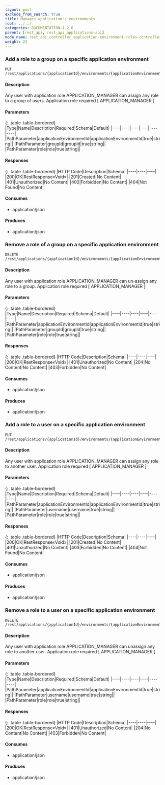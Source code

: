 ```yaml
---
layout: post
exclude_from_search: true
title: Manages application's environments
root: ../../
categories: DOCUMENTATION-1.2.0
parent: [rest_api, rest_api_applications-api]
node_name: rest_api_controller_application-environment-roles-controller
weight: 22
---
```


### Add a role to a group on a specific application environment
```
PUT /rest/applications/{applicationId}/environments/{applicationEnvironmentId}/roles/groups/{groupId}/{role}
```

#### Description

Any user with application role APPLICATION_MANAGER can assign any role to a group of users. Application role required [ APPLICATION_MANAGER ]

#### Parameters

{: .table .table-bordered}
|Type|Name|Description|Required|Schema|Default|
|----|----|----|----|----|----|
|PathParameter|applicationEnvironmentId|applicationEnvironmentId|true|string||
|PathParameter|groupId|groupId|true|string||
|PathParameter|role|role|true|string||


#### Responses

{: .table .table-bordered}
|HTTP Code|Description|Schema|
|----|----|----|
|200|OK|RestResponse«Void»|
|201|Created|No Content|
|401|Unauthorized|No Content|
|403|Forbidden|No Content|
|404|Not Found|No Content|


#### Consumes

* application/json

#### Produces

* application/json

### Remove a role of a group on a specific application environment
```
DELETE /rest/applications/{applicationId}/environments/{applicationEnvironmentId}/roles/groups/{groupId}/{role}
```

#### Description

Any user with application role APPLICATION_MANAGER can un-assign any role to a group. Application role required [ APPLICATION_MANAGER ]

#### Parameters

{: .table .table-bordered}
|Type|Name|Description|Required|Schema|Default|
|----|----|----|----|----|----|
|PathParameter|applicationEnvironmentId|applicationEnvironmentId|true|string||
|PathParameter|groupId|groupId|true|string||
|PathParameter|role|role|true|string||


#### Responses

{: .table .table-bordered}
|HTTP Code|Description|Schema|
|----|----|----|
|200|OK|RestResponse«Void»|
|401|Unauthorized|No Content|
|204|No Content|No Content|
|403|Forbidden|No Content|


#### Consumes

* application/json

#### Produces

* application/json

### Add a role to a user on a specific application environment
```
PUT /rest/applications/{applicationId}/environments/{applicationEnvironmentId}/roles/users/{username}/{role}
```

#### Description

Any user with application role APPLICATION_MANAGER can assign any role to another user. Application role required [ APPLICATION_MANAGER ]

#### Parameters

{: .table .table-bordered}
|Type|Name|Description|Required|Schema|Default|
|----|----|----|----|----|----|
|PathParameter|applicationEnvironmentId|applicationEnvironmentId|true|string||
|PathParameter|username|username|true|string||
|PathParameter|role|role|true|string||


#### Responses

{: .table .table-bordered}
|HTTP Code|Description|Schema|
|----|----|----|
|200|OK|RestResponse«Void»|
|201|Created|No Content|
|401|Unauthorized|No Content|
|403|Forbidden|No Content|
|404|Not Found|No Content|


#### Consumes

* application/json

#### Produces

* application/json

### Remove a role to a user on a specific application environment
```
DELETE /rest/applications/{applicationId}/environments/{applicationEnvironmentId}/roles/users/{username}/{role}
```

#### Description

Any user with application role APPLICATION_MANAGER can unassign any role to another user. Application role required [ APPLICATION_MANAGER ]

#### Parameters

{: .table .table-bordered}
|Type|Name|Description|Required|Schema|Default|
|----|----|----|----|----|----|
|PathParameter|applicationEnvironmentId|applicationEnvironmentId|true|string||
|PathParameter|username|username|true|string||
|PathParameter|role|role|true|string||


#### Responses

{: .table .table-bordered}
|HTTP Code|Description|Schema|
|----|----|----|
|200|OK|RestResponse«Void»|
|401|Unauthorized|No Content|
|204|No Content|No Content|
|403|Forbidden|No Content|


#### Consumes

* application/json

#### Produces

* application/json

